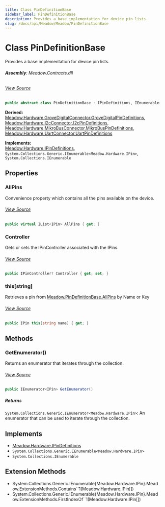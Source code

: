 ```yaml
---
title: Class PinDefinitionBase
sidebar_label: PinDefinitionBase
description: Provides a base implementation for device pin lists.
slug: /docs/api/Meadow/Meadow/PinDefinitionBase
---
```

# Class PinDefinitionBase
Provides a base implementation for device pin lists.

###### **Assembly**: Meadow.Contracts.dll
###### [View Source](https://github.com/WildernessLabs/Meadow.Contracts.git/blob/develop/Source/Meadow.Contracts/Hardware/PinDefinitionBase.cs#L11)
```csharp title="Declaration"
public abstract class PinDefinitionBase : IPinDefinitions, IEnumerable<IPin>, IEnumerable
```
**Derived:**  
[Meadow.Hardware.GroveDigitalConnector.GroveDigitalPinDefinitions](../Meadow.Hardware/GroveDigitalConnector.GroveDigitalPinDefinitions), [Meadow.Hardware.I2cConnector.I2cPinDefinitions](../Meadow.Hardware/I2cConnector.I2cPinDefinitions), [Meadow.Hardware.MikroBusConnector.MikroBusPinDefinitions](../Meadow.Hardware/MikroBusConnector.MikroBusPinDefinitions), [Meadow.Hardware.UartConnector.UartPinDefinitions](../Meadow.Hardware/UartConnector.UartPinDefinitions)

**Implements:**  
[Meadow.Hardware.IPinDefinitions](../Meadow.Hardware/IPinDefinitions), `System.Collections.Generic.IEnumerable<Meadow.Hardware.IPin>`, `System.Collections.IEnumerable`

## Properties
### AllPins
Convenience property which contains all the pins available on the 
device.
###### [View Source](https://github.com/WildernessLabs/Meadow.Contracts.git/blob/develop/Source/Meadow.Contracts/Hardware/PinDefinitionBase.cs#L16)
```csharp title="Declaration"
public virtual IList<IPin> AllPins { get; }
```
### Controller
Gets or sets the IPinController associated with the IPins
###### [View Source](https://github.com/WildernessLabs/Meadow.Contracts.git/blob/develop/Source/Meadow.Contracts/Hardware/PinDefinitionBase.cs#L23)
```csharp title="Declaration"
public IPinController? Controller { get; set; }
```
### this[string]
Retrieves a pin from [Meadow.PinDefinitionBase.AllPins](../Meadow/PinDefinitionBase#allpins) by Name or Key
###### [View Source](https://github.com/WildernessLabs/Meadow.Contracts.git/blob/develop/Source/Meadow.Contracts/Hardware/PinDefinitionBase.cs#L28)
```csharp title="Declaration"
public IPin this[string name] { get; }
```
## Methods
### GetEnumerator()
Returns an enumerator that iterates through the collection.
###### [View Source](https://github.com/WildernessLabs/Meadow.Contracts.git/blob/develop/Source/Meadow.Contracts/Hardware/PinDefinitionBase.cs#L71)
```csharp title="Declaration"
public IEnumerator<IPin> GetEnumerator()
```

##### Returns

`System.Collections.Generic.IEnumerator<Meadow.Hardware.IPin>`: An enumerator that can be used to iterate through the collection.
## Implements

* [Meadow.Hardware.IPinDefinitions](../Meadow.Hardware/IPinDefinitions)
* `System.Collections.Generic.IEnumerable<Meadow.Hardware.IPin>`
* `System.Collections.IEnumerable`
## Extension Methods
* System.Collections.Generic.IEnumerable&#123;Meadow.Hardware.IPin&#125;.Meadow.ExtensionMethods.Contains``1(Meadow.Hardware.IPin[])
* System.Collections.Generic.IEnumerable&#123;Meadow.Hardware.IPin&#125;.Meadow.ExtensionMethods.FirstIndexOf``1(Meadow.Hardware.IPin[])
